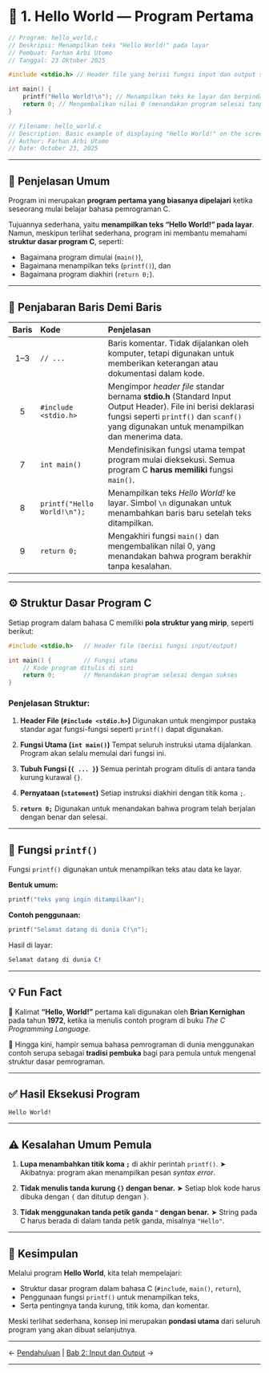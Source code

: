 
# 🧩 1. Hello World — Program Pertama

```c
// Program: hello_world.c
// Deskripsi: Menampilkan teks "Hello World!" pada layar
// Pembuat: Farhan Arbi Utomo
// Tanggal: 23 Oktober 2025

#include <stdio.h> // Header file yang berisi fungsi input dan output standar

int main() {
    printf("Hello World!\n"); // Menampilkan teks ke layar dan berpindah ke baris baru
    return 0; // Mengembalikan nilai 0 (menandakan program selesai tanpa kesalahan)
}

// Filename: hello_world.c
// Description: Basic example of displaying "Hello World!" on the screen in C
// Author: Farhan Arbi Utomo
// Date: October 23, 2025
```

---

## 🧠 Penjelasan Umum

Program ini merupakan **program pertama yang biasanya dipelajari** ketika seseorang mulai belajar bahasa pemrograman C.

Tujuannya sederhana, yaitu **menampilkan teks “Hello World!” pada layar**.
Namun, meskipun terlihat sederhana, program ini membantu memahami **struktur dasar program C**, seperti:

* Bagaimana program dimulai (`main()`),
* Bagaimana menampilkan teks (`printf()`), dan
* Bagaimana program diakhiri (`return 0;`).

---

## 📖 Penjabaran Baris Demi Baris

| **Baris** | **Kode**                    | **Penjelasan**                                                                                                                                                                                            |
| :-------: | :-------------------------- | :-------------------------------------------------------------------------------------------------------------------------------------------------------------------------------------------------------- |
|    1–3    | `// ...`                    | Baris komentar. Tidak dijalankan oleh komputer, tetapi digunakan untuk memberikan keterangan atau dokumentasi dalam kode.                                                                                 |
|     5     | `#include <stdio.h>`        | Mengimpor *header file* standar bernama **stdio.h** (Standard Input Output Header). File ini berisi deklarasi fungsi seperti `printf()` dan `scanf()` yang digunakan untuk menampilkan dan menerima data. |
|     7     | `int main()`                | Mendefinisikan fungsi utama tempat program mulai dieksekusi. Semua program C **harus memiliki** fungsi `main()`.                                                                                          |
|     8     | `printf("Hello World!\n");` | Menampilkan teks *Hello World!* ke layar. Simbol `\n` digunakan untuk menambahkan baris baru setelah teks ditampilkan.                                                                                    |
|     9     | `return 0;`                 | Mengakhiri fungsi `main()` dan mengembalikan nilai 0, yang menandakan bahwa program berakhir tanpa kesalahan.                                                                                             |

---

## ⚙️ Struktur Dasar Program C

Setiap program dalam bahasa C memiliki **pola struktur yang mirip**, seperti berikut:

```c
#include <stdio.h>   // Header file (berisi fungsi input/output)

int main() {         // Fungsi utama
    // Kode program ditulis di sini
    return 0;        // Menandakan program selesai dengan sukses
}
```

### Penjelasan Struktur:

1. **Header File (`#include <stdio.h>`)**
   Digunakan untuk mengimpor pustaka standar agar fungsi-fungsi seperti `printf()` dapat digunakan.

2. **Fungsi Utama (`int main()`)**
   Tempat seluruh instruksi utama dijalankan. Program akan selalu memulai dari fungsi ini.

3. **Tubuh Fungsi (`{ ... }`)**
   Semua perintah program ditulis di antara tanda kurung kurawal `{}`.

4. **Pernyataan (`statement`)**
   Setiap instruksi diakhiri dengan titik koma `;`.

5. **`return 0;`**
   Digunakan untuk menandakan bahwa program telah berjalan dengan benar dan selesai.

---

## 🧩 Fungsi `printf()`

Fungsi `printf()` digunakan untuk menampilkan teks atau data ke layar.

**Bentuk umum:**

```c
printf("teks yang ingin ditampilkan");
```

**Contoh penggunaan:**

```c
printf("Selamat datang di dunia C!\n");
```

Hasil di layar:

```mathematica
Selamat datang di dunia C!
```

---

## 💡 Fun Fact

🔹 Kalimat **“Hello, World!”** pertama kali digunakan oleh **Brian Kernighan** pada tahun **1972**,
ketika ia menulis contoh program di buku *The C Programming Language*.

🔹 Hingga kini, hampir semua bahasa pemrograman di dunia menggunakan contoh serupa sebagai **tradisi pembuka**
bagi para pemula untuk mengenal struktur dasar pemrograman.

---

## ✅ Hasil Eksekusi Program

```nginx
Hello World!
```

---

## ⚠️ Kesalahan Umum Pemula

1. **Lupa menambahkan titik koma `;`** di akhir perintah `printf()`.
   ➤ Akibatnya: program akan menampilkan pesan *syntax error*.

2. **Tidak menulis tanda kurung `{}` dengan benar.**
   ➤ Setiap blok kode harus dibuka dengan `{` dan ditutup dengan `}`.

3. **Tidak menggunakan tanda petik ganda `"` dengan benar.**
   ➤ String pada C harus berada di dalam tanda petik ganda, misalnya `"Hello"`.

---

## 🚀 Kesimpulan

Melalui program **Hello World**, kita telah mempelajari:

* Struktur dasar program dalam bahasa C (`#include`, `main()`, `return`),
* Penggunaan fungsi `printf()` untuk menampilkan teks,
* Serta pentingnya tanda kurung, titik koma, dan komentar.

Meski terlihat sederhana, konsep ini merupakan **pondasi utama** dari seluruh program yang akan dibuat selanjutnya.

---

← [Pendahuluan](../README.md) | [Bab 2: Input dan Output](input_output.md) →

---



